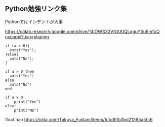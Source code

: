 
## Python勉強リンク集

Pythonではインデントが大事


https://colab.research.google.com/drive/14IOWS33VNXA1QLpguYSuEmfuQnsoupix?usp=sharing


```C:
if (a > 0){
  puts("Yes");
}else{
  puts("No");
}
```


```ruby:
if a > 0 then
  puts("Yes")
else
  puts("No")
end
```

```Python:
if a > 0:
    print("Yes")
else:
    print("No")
```


float nan
https://qiita.com/Takuya_Fujitani/items/fcbd5fb3bd21365a5fc6


